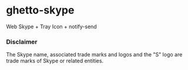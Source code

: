 # ghetto-skype
Web Skype + Tray Icon + notify-send

### Disclaimer
The Skype name, associated trade marks and logos and the "S" logo are trade marks of Skype or related entities.
